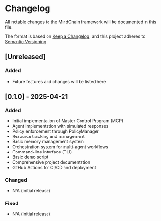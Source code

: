 # Changelog

All notable changes to the MindChain framework will be documented in this file.

The format is based on [Keep a Changelog](https://keepachangelog.com/en/1.0.0/),
and this project adheres to [Semantic Versioning](https://semver.org/spec/v2.0.0.html).

## [Unreleased]

### Added
- Future features and changes will be listed here

## [0.1.0] - 2025-04-21

### Added
- Initial implementation of Master Control Program (MCP)
- Agent implementation with simulated responses
- Policy enforcement through PolicyManager
- Resource tracking and management
- Basic memory management system
- Orchestration system for multi-agent workflows
- Command-line interface (CLI)
- Basic demo script
- Comprehensive project documentation
- GitHub Actions for CI/CD and deployment

### Changed
- N/A (initial release)

### Fixed
- N/A (initial release)